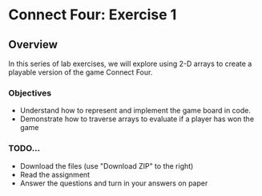 # Connect Four: Exercise 1

## Overview
In this series of lab exercises, we will explore using 2-D arrays to create a playable version of the game Connect Four.  

### Objectives
- Understand how to represent and implement the game board in code.
- Demonstrate how to traverse arrays to evaluate if a player has won the game

### TODO...
- Download the files (use "Download ZIP" to the right)
- Read the assignment
- Answer the questions and turn in your answers on paper
